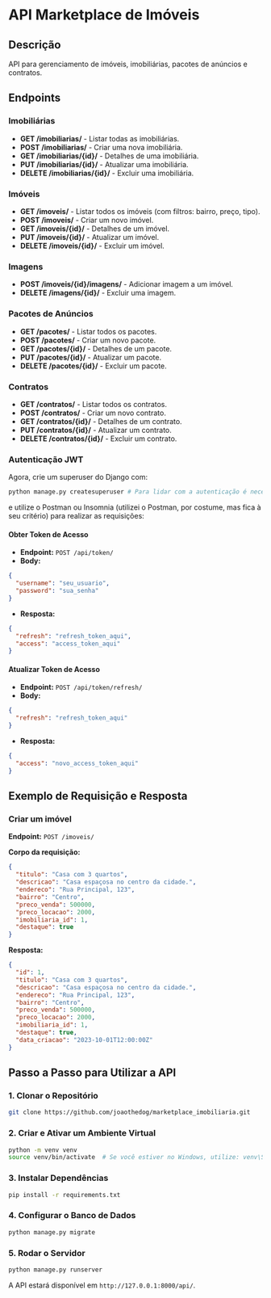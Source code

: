 # API Marketplace de Imóveis

## Descrição
API para gerenciamento de imóveis, imobiliárias, pacotes de anúncios e contratos.

## Endpoints

### Imobiliárias
- **GET /imobiliarias/** - Listar todas as imobiliárias.
- **POST /imobiliarias/** - Criar uma nova imobiliária.
- **GET /imobiliarias/{id}/** - Detalhes de uma imobiliária.
- **PUT /imobiliarias/{id}/** - Atualizar uma imobiliária.
- **DELETE /imobiliarias/{id}/** - Excluir uma imobiliária.

### Imóveis
- **GET /imoveis/** - Listar todos os imóveis (com filtros: bairro, preço, tipo).
- **POST /imoveis/** - Criar um novo imóvel.
- **GET /imoveis/{id}/** - Detalhes de um imóvel.
- **PUT /imoveis/{id}/** - Atualizar um imóvel.
- **DELETE /imoveis/{id}/** - Excluir um imóvel.

### Imagens
- **POST /imoveis/{id}/imagens/** - Adicionar imagem a um imóvel.
- **DELETE /imagens/{id}/** - Excluir uma imagem.

### Pacotes de Anúncios
- **GET /pacotes/** - Listar todos os pacotes.
- **POST /pacotes/** - Criar um novo pacote.
- **GET /pacotes/{id}/** - Detalhes de um pacote.
- **PUT /pacotes/{id}/** - Atualizar um pacote.
- **DELETE /pacotes/{id}/** - Excluir um pacote.

### Contratos
- **GET /contratos/** - Listar todos os contratos.
- **POST /contratos/** - Criar um novo contrato.
- **GET /contratos/{id}/** - Detalhes de um contrato.
- **PUT /contratos/{id}/** - Atualizar um contrato.
- **DELETE /contratos/{id}/** - Excluir um contrato.

### Autenticação JWT

Agora, crie um superuser do Django com:

```sh
python manage.py createsuperuser # Para lidar com a autenticação é necessário criar o usuario
```

e utilize o Postman ou Insomnia (utilizei o Postman, por costume, mas fica à seu critério) para realizar as requisições:

#### Obter Token de Acesso
- **Endpoint:** `POST /api/token/`
- **Body:**
```json
{
  "username": "seu_usuario",
  "password": "sua_senha"
}
```
- **Resposta:**
```json
{
  "refresh": "refresh_token_aqui",
  "access": "access_token_aqui"
}
```

#### Atualizar Token de Acesso
- **Endpoint:** `POST /api/token/refresh/`
- **Body:**
```json
{
  "refresh": "refresh_token_aqui"
}
```
- **Resposta:**
```json
{
  "access": "novo_access_token_aqui"
}
```

## Exemplo de Requisição e Resposta
### Criar um imóvel

**Endpoint:** `POST /imoveis/`

**Corpo da requisição:**
```json
{
  "titulo": "Casa com 3 quartos",
  "descricao": "Casa espaçosa no centro da cidade.",
  "endereco": "Rua Principal, 123",
  "bairro": "Centro",
  "preco_venda": 500000,
  "preco_locacao": 2000,
  "imobiliaria_id": 1,
  "destaque": true
}
```

**Resposta:**
```json
{
  "id": 1,
  "titulo": "Casa com 3 quartos",
  "descricao": "Casa espaçosa no centro da cidade.",
  "endereco": "Rua Principal, 123",
  "bairro": "Centro",
  "preco_venda": 500000,
  "preco_locacao": 2000,
  "imobiliaria_id": 1,
  "destaque": true,
  "data_criacao": "2023-10-01T12:00:00Z"
}
```

## Passo a Passo para Utilizar a API

### 1. Clonar o Repositório
```sh
git clone https://github.com/joaothedog/marketplace_imobiliaria.git
```

### 2. Criar e Ativar um Ambiente Virtual
```sh
python -m venv venv
source venv/bin/activate  # Se você estiver no Windows, utilize: venv\Scripts\activate
```

### 3. Instalar Dependências
```sh
pip install -r requirements.txt
```

### 4. Configurar o Banco de Dados
```sh
python manage.py migrate
```

### 5. Rodar o Servidor
```sh
python manage.py runserver
```

A API estará disponível em `http://127.0.0.1:8000/api/`.

